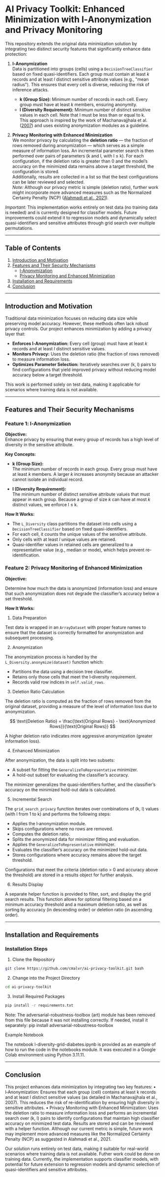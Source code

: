 # AI Privacy Toolkit: Enhanced Minimization with l‑Anonymization and Privacy Monitoring

This repository extends the original data minimization solution by integrating two distinct security features that significantly enhance data protection:

1. **l‑Anonymization**  
   Data is partitioned into groups (cells) using a `DecisionTreeClassifier` based on fixed quasi-identifiers. Each group must contain at least *k* records and at least *l* distinct sensitive attribute values (e.g., "mean radius"). This ensures that every cell is diverse, reducing the risk of inference attacks.  
   - **k (Group Size):** Minimum number of records in each cell. Every group must have at least *k* members, ensuring anonymity.  
   - **l (Diversity Requirement):** Minimum number of distinct sensitive values in each cell. Note that l must be less than or equal to k.  
   This approach is inspired by the work of Machanavajjhala et al. ([2007](https://personal.utdallas.edu/~muratk/courses/privacy08f_files/ldiversity.pdf)) and uses existing anonymization modules as a guideline.

2. **Privacy Monitoring with Enhanced Minimization**  
   We monitor privacy by calculating the **deletion ratio** — the fraction of rows removed during anonymization — which serves as a simple measure of information loss. An incremental parameter search is then performed over pairs of parameters (k and l, with l ≤ k). For each configuration, if the deletion ratio is greater than 0 and the model’s accuracy on the minimized data remains above a target threshold, the configuration is stored.  
   Additionally, results are collected in a list so that the best configurations can be later reviewed and selected.  
   *Note:* Although our privacy metric is simple (deletion ratio), further work might incorporate more advanced measures such as the Normalized Certainty Penalty (NCP) ([Alahmadi et al., 2021](https://link.springer.com/article/10.1007/s43681-021-00095-8)).  
   
*Important:* This implementation works entirely on test data (no training data is needed) and is currently designed for classifier models. Future improvements could extend it to regression models and dynamically select quasi-identifiers and sensitive attributes through grid search over multiple permutations.

---

## Table of Contents

1. [Introduction and Motivation](#introduction-and-motivation)
2. [Features and Their Security Mechanisms](#features-and-their-security-mechanisms)
   - [l‑Anonymization](#l-anonymization)
   - [Privacy Monitoring and Enhanced Minimization](#privacy-monitoring-and-enhanced-minimization)
3. [Installation and Requirements](#installation-and-requirements)
4. [Conclusion](#conclusion)

---

## Introduction and Motivation

Traditional data minimization focuses on reducing data size while preserving model accuracy. However, these methods often lack robust privacy controls. Our project enhances minimization by adding a privacy layer that:

- **Enforces l‑Anonymization:** Every cell (group) must have at least *k* records and at least *l* distinct sensitive values.
- **Monitors Privacy:** Uses the deletion ratio (the fraction of rows removed) to measure information loss.
- **Optimizes Parameter Selection:** Iteratively searches over (k, l) pairs to find configurations that yield improved privacy without reducing model accuracy below a target threshold.

This work is performed solely on test data, making it applicable for scenarios where training data is not available.

---

## Features and Their Security Mechanisms

### Feature 1: l‑Anonymization

**Objective:**  
Enhance privacy by ensuring that every group of records has a high level of diversity in the sensitive attribute.

**Key Concepts:**

- **k (Group Size):**  
  The minimum number of records in each group. Every group must have at least *k* members. A larger *k* increases anonymity because an attacker cannot isolate an individual record.
  
- **l (Diversity Requirement):**  
  The minimum number of distinct sensitive attribute values that must appear in each group. Because a group of size *k* can have at most *k* distinct values, we enforce l ≤ k.

**How It Works:**  
- The `L_Diversity` class partitions the dataset into cells using a `DecisionTreeClassifier` based on fixed quasi-identifiers.
- For each cell, it counts the unique values of the sensitive attribute.
- Only cells with at least *l* unique values are retained.
- Quasi-identifier values in retained cells are generalized to a representative value (e.g., median or mode), which helps prevent re-identification.

### Feature 2: Privacy Monitoring of Enhanced Minimization

**Objective:** 

Determine how much the data is anonymized (information loss) and ensure that such anonymization does not degrade the classifier’s accuracy below a set threshold.

**How It Works:**  

1. Data Preparation

Test data is wrapped in an `ArrayDataset` with proper feature names to ensure that the dataset is correctly formatted for anonymization and subsequent processing.

2. Anonymization

The anonymization process is handled by the `L_Diversity.anonymize(dataset)` function which:
- Partitions the data using a decision tree classifier.
- Retains only those cells that meet the l‑diversity requirement.
- Records valid row indices in `self.valid_rows`.

3. Deletion Ratio Calculation

The deletion ratio is computed as the fraction of rows removed from the original dataset, providing a measure of the level of information loss due to anonymization.


$$
\text{Deletion Ratio} = \frac{\text{Original Rows} - \text{Anonymized Rows}}{\text{Original Rows}}
$$

A higher deletion ratio indicates more aggressive anonymization (greater information loss).


4. Enhanced Minimization

After anonymization, the data is split into two subsets:
- A subset for fitting the `GeneralizeToRepresentative` minimizer.
- A hold-out subset for evaluating the classifier’s accuracy.

The minimizer generalizes the quasi-identifiers further, and the classifier’s accuracy on the minimized hold-out data is calculated.

5. Incremental Search 

The `grid_search_privacy` function iterates over combinations of (k, l) values (with l from 1 to k) and performs the following steps:

- Applies the l‑anonymization module.
- Skips configurations where no rows are removed.
- Computes the deletion ratio.
- Splits the anonymized data for minimizer fitting and evaluation.
- Applies the `GeneralizeToRepresentative` minimizer.
- Evaluates the classifier’s accuracy on the minimized hold-out data.
- Stores configurations where accuracy remains above the target threshold.

Configurations that meet the criteria (deletion ratio > 0 and accuracy above the threshold) are stored in a results object for further analysis.

6. Results Display

A separate helper function is provided to filter, sort, and display the grid search results. This function allows for optional filtering based on a minimum accuracy threshold and a maximum deletion ratio, as well as sorting by accuracy (in descending order) or deletion ratio (in ascending order).

---

## Installation and Requirements

### Installation Steps

1.	Clone the Repository
 ``` bash
 git clone https://github.com/cmalvr/ai-privacy-toolkit.git bash
 ```
2.	Change into the Project Directory
```bash
cd ai-privacy-toolkit
 ```
3.	Install Required Packages
```bash
pip install -r requirements.txt
 ```

Note: The adversarial-robustness-toolbox (art) module has been removed from this file because it was not installing correctly. If needed, install it separately:
pip install adversarial-robustness-toolbox

Example Notebook

The notebook l-diversity-grid-diabetes.ipynb is provided as an example of how to run the code in the notebooks module. It was executed in a Google Colab environment using Python 3.11.11.

---
## Conclusion

This project enhances data minimization by integrating two key features:
	•	l‑Anonymization:
Ensures that each group (cell) contains at least k records and at least l distinct sensitive values (as detailed in Machanavajjhala et al., 2007). This reduces the risk of re-identification by ensuring high diversity in sensitive attributes.
	•	Privacy Monitoring with Enhanced Minimization:
Uses the deletion ratio to measure information loss and performs an incremental search over (k, l) pairs to identify configurations that maintain high classifier accuracy on minimized test data. Results are stored and can be reviewed with a helper function. Although our current metric is simple, future work may implement more advanced measures like the Normalized Certainty Penalty (NCP) as suggested in Alahmadi et al., 2021.

Our solution runs entirely on test data, making it suitable for real-world scenarios where training data is not available. Futher work could be done on training data. Currently, the implementation supports classifier models, with potential for future extension to regression models and dynamic selection of quasi-identifiers and sensitive attributes.